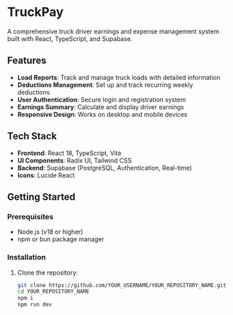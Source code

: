 # TruckPay

A comprehensive truck driver earnings and expense management system built with React, TypeScript, and Supabase.

## Features

- **Load Reports**: Track and manage truck loads with detailed information
- **Deductions Management**: Set up and track recurring weekly deductions
- **User Authentication**: Secure login and registration system
- **Earnings Summary**: Calculate and display driver earnings
- **Responsive Design**: Works on desktop and mobile devices

## Tech Stack

- **Frontend**: React 18, TypeScript, Vite
- **UI Components**: Radix UI, Tailwind CSS
- **Backend**: Supabase (PostgreSQL, Authentication, Real-time)
- **Icons**: Lucide React

## Getting Started

### Prerequisites

- Node.js (v18 or higher)
- npm or bun package manager

### Installation

1. Clone the repository:
   ```bash
   git clone https://github.com/YOUR_USERNAME/YOUR_REPOSITORY_NAME.git
   cd YOUR_REPOSITORY_NAME
   npm i
   npm run dev
   ```

